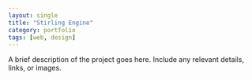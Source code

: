 ```yaml
---
layout: single
title: "Stirling Engine"
category: portfolio
tags: [web, design]
---
```


A brief description of the project goes here. Include any relevant details, links, or images.